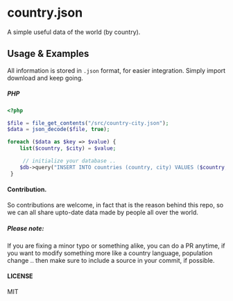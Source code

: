 country.json
=======================================

A simple useful data of the world (by country).

Usage & Examples
-----
All information is stored in `.json` format, for easier integration. Simply import download and keep going.

##### PHP 
```php
<?php 

$file = file_get_contents("/src/country-city.json");
$data = json_decode($file, true); 

foreach ($data as $key => $value) {
 	list($country, $city) = $value;

 	 // initialize your database .. 
 	$db->query("INSERT INTO countries (country, city) VALUES ($country, $city)"); 
 } 

 ```

#### Contribution.

So contributions are welcome, in fact that is the reason behind this repo, so 
we can all share upto-date data made by people all over the world. 

##### Please note: 

If you are fixing a minor typo or something alike, you can do a PR anytime, if you want to 
modify something more like a country language, population change .. then make sure to include a source in your commit, if possible.

#### LICENSE
MIT
